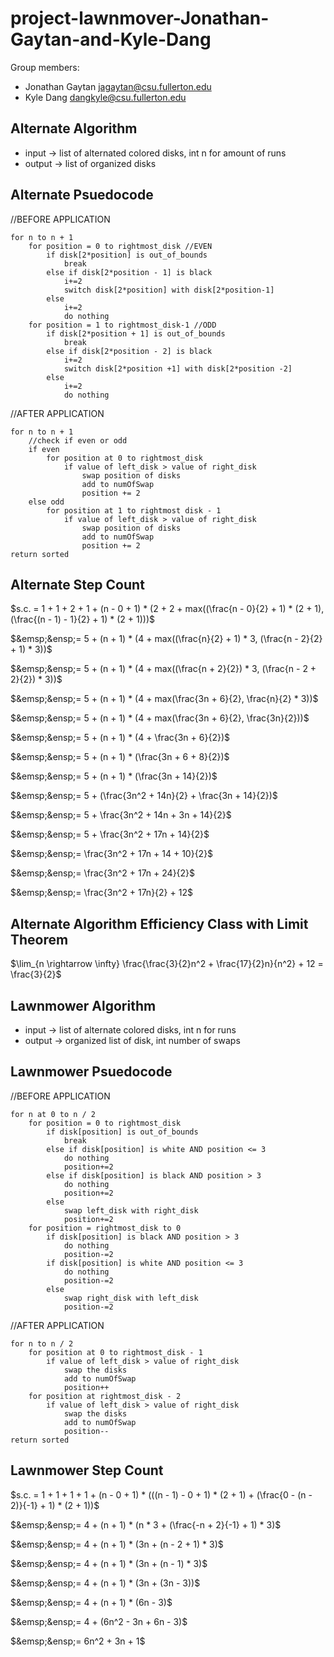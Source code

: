 # project-lawnmover-Jonathan-Gaytan-and-Kyle-Dang

Group members:
* Jonathan Gaytan jagaytan@csu.fullerton.edu
* Kyle Dang dangkyle@csu.fullerton.edu

## Alternate Algorithm 

* input -> list of alternated colored disks, int n for amount of runs 
* output -> list of organized disks 

## Alternate Psuedocode

//BEFORE APPLICATION 

    for n to n + 1
        for position = 0 to rightmost_disk //EVEN 
            if disk[2*position] is out_of_bounds
                break 
            else if disk[2*position - 1] is black 
                i+=2
                switch disk[2*position] with disk[2*position-1]
            else 
                i+=2
                do nothing
        for position = 1 to rightmost_disk-1 //ODD 
            if disk[2*position + 1] is out_of_bounds
                break 
            else if disk[2*position - 2] is black 
                i+=2
                switch disk[2*position +1] with disk[2*position -2]
            else 
                i+=2 
                do nothing 

//AFTER APPLICATION 

    for n to n + 1
        //check if even or odd 
        if even 
            for position at 0 to rightmost_disk
                if value of left_disk > value of right_disk
                    swap position of disks
                    add to numOfSwap  
                    position += 2
        else odd
            for position at 1 to rightmost disk - 1
                if value of left_disk > value of right_disk
                    swap position of disks 
                    add to numOfSwap
                    position += 2  
    return sorted
  
## Alternate Step Count 

$s.c. = 1 + 1 + 2 + 1 + (n - 0 + 1) * (2 + 2 + max((\frac{n - 0}{2} + 1) * (2 + 1), (\frac{(n - 1) - 1}{2} + 1) * (2 + 1)))$

$&emsp;&ensp;= 5 + (n + 1) * (4 + max((\frac{n}{2} + 1) * 3, (\frac{n - 2}{2} + 1) * 3))$

$&emsp;&ensp;= 5 + (n + 1) * (4 + max((\frac{n + 2}{2}) * 3, (\frac{n - 2 + 2}{2}) * 3))$

$&emsp;&ensp;= 5 + (n + 1) * (4 + max(\frac{3n + 6}{2}, \frac{n}{2} * 3))$

$&emsp;&ensp;= 5 + (n + 1) * (4 + max(\frac{3n + 6}{2}, \frac{3n}{2}))$

$&emsp;&ensp;= 5 + (n + 1) * (4 + \frac{3n + 6}{2})$

$&emsp;&ensp;= 5 + (n + 1) * (\frac{3n + 6 + 8}{2})$

$&emsp;&ensp;= 5 + (n + 1) * (\frac{3n + 14}{2})$

$&emsp;&ensp;= 5 + (\frac{3n^2 + 14n}{2} + \frac{3n + 14}{2})$

$&emsp;&ensp;= 5 + \frac{3n^2 + 14n + 3n + 14}{2}$

$&emsp;&ensp;= 5 + \frac{3n^2 + 17n + 14}{2}$

$&emsp;&ensp;= \frac{3n^2 + 17n + 14 + 10}{2}$

$&emsp;&ensp;= \frac{3n^2 + 17n + 24}{2}$

$&emsp;&ensp;= \frac{3n^2 + 17n}{2} + 12$

## Alternate Algorithm Efficiency Class with Limit Theorem 

$\lim_{n \rightarrow \infty} \frac{\frac{3}{2}n^2 + \frac{17}{2}n}{n^2} + 12 = \frac{3}{2}$ <br /> 



## Lawnmower Algorithm 

* input -> list of alternate colored disks, int n for runs 
* output -> organized list of disk, int number of swaps 

## Lawnmower Psuedocode  

//BEFORE APPLICATION

    for n at 0 to n / 2
        for position = 0 to rightmost_disk
            if disk[position] is out_of_bounds
                break
            else if disk[position] is white AND position <= 3
                do nothing 
                position+=2 
            else if disk[position] is black AND position > 3 
                do nothing
                position+=2 
            else 
                swap left_disk with right_disk
                position+=2 
        for position = rightmost_disk to 0 
            if disk[position] is black AND position > 3 
                do nothing
                position-=2
            if disk[position] is white AND position <= 3
                do nothing
                position-=2
            else 
                swap right_disk with left_disk 
                position-=2

//AFTER APPLICATION 

    for n to n / 2
        for position at 0 to rightmost_disk - 1
            if value of left_disk > value of right_disk 
                swap the disks 
                add to numOfSwap
                position++
        for position at rightmost_disk - 2
            if value of left_disk > value of right_disk 
                swap the disks 
                add to numOfSwap
                position--
    return sorted 
    
## Lawnmower Step Count 

$s.c. = 1 + 1 + 1 + 1 + (n - 0 + 1) * (((n - 1) - 0 + 1) * (2 + 1) + (\frac{0 - (n - 2)}{-1} + 1) * (2 + 1))$

$&emsp;&ensp;= 4 + (n + 1) * (n * 3 + (\frac{-n + 2}{-1} + 1) * 3)$

$&emsp;&ensp;= 4 + (n + 1) * (3n + (n - 2 + 1) * 3)$

$&emsp;&ensp;= 4 + (n + 1) * (3n + (n - 1) * 3)$

$&emsp;&ensp;= 4 + (n + 1) * (3n + (3n - 3))$

$&emsp;&ensp;= 4 + (n + 1) * (6n - 3)$

$&emsp;&ensp;= 4 + (6n^2 - 3n + 6n - 3)$

$&emsp;&ensp;= 6n^2 + 3n + 1$
